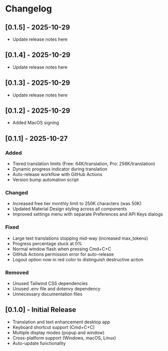 # Changelog

## [0.1.5] - 2025-10-29

- Update release notes here

## [0.1.4] - 2025-10-29

- Update release notes here

## [0.1.3] - 2025-10-29

- Update release notes here

## [0.1.2] - 2025-10-29

- Added MacOS signing

## [0.1.1] - 2025-10-27

### Added
- Tiered translation limits (Free: 64K/translation, Pro: 256K/translation)
- Dynamic progress indicator during translation
- Auto-release workflow with GitHub Actions
- Version bump automation script

### Changed
- Increased free tier monthly limit to 250K characters (was 50K)
- Updated Material Design styling across all components
- Improved settings menu with separate Preferences and API Keys dialogs

### Fixed
- Large text translations stopping mid-way (increased max_tokens)
- Progress percentage stuck at 0%
- Normal window flash when pressing Cmd+C+C
- GitHub Actions permission error for auto-release
- Logout option now in red color to distinguish destructive action

### Removed
- Unused Tailwind CSS dependencies
- Unused .env file and dotenvy dependency
- Unnecessary documentation files

## [0.1.0] - Initial Release

- Translation and text enhancement desktop app
- Keyboard shortcut support (Cmd+C+C)
- Multiple display modes (popup and window)
- Cross-platform support (Windows, macOS, Linux)
- Auto-update functionality
